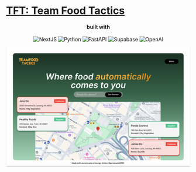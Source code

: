 # [TFT: Team Food Tactics]() 

<!-- ### tagline?   -->

<p align="center">
    <strong> built with </strong>
    <br><br>
    <img src="https://img.shields.io/badge/next%20js-000000?style=for-the-badge&logo=nextdotjs&logoColor=white" alt="NextJS">
    <img src="https://img.shields.io/badge/Python-FFD43B?style=for-the-badge&logo=python&logoColor=blue" alt="Python">
    <img src="https://img.shields.io/badge/fastapi-109989?style=for-the-badge&logo=FASTAPI&logoColor=white" alt="FastAPI">
    <img src="https://img.shields.io/badge/Supabase-181818?style=for-the-badge&logo=supabase&logoColor=white" alt="Supabase">
    <img src="https://img.shields.io/badge/ChatGPT-74aa9c?style=for-the-badge&logo=openai&logoColor=white" alt="OpenAI">
</p>

<p align="center">
    <a href="#">
        <img width="1728" alt="TFT" src="https://github.com/aurelisajuan/spartaHacks/blob/main/client/public/landing.png">
    </a>
</p>